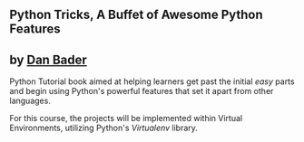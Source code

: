 ## Python Tricks, A Buffet of Awesome Python Features
## by [Dan Bader](https://dbader.org 'Dan Bader')


Python Tutorial book aimed at helping learners get past the initial _easy_ parts
and begin using Python's powerful features that set it apart from other
languages.

For this course, the projects will be implemented within Virtual Environments,
utilizing Python's *Virtualenv* library.
